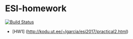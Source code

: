 # ESI-homework

[![Build Status](https://travis-ci.com/Ioane5/esi-homework.svg?token=pKyp5a6PhWX5GsPa9aX8&branch=master)](https://travis-ci.com/Ioane5/esi-homework)

* [HW1] (http://kodu.ut.ee/~lgarcia/esi2017/practical2.html)
